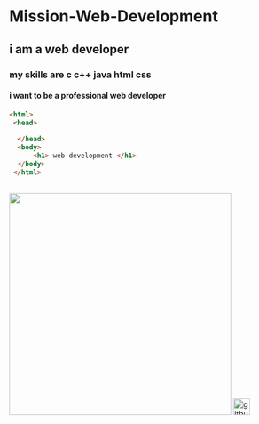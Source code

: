 # Mission-Web-Development
## i am a web developer
### my skills are c c++ java html css
#### i want to be a professional web developer

~~~html
<html>
 <head>
  
  </head>
  <body>
      <h1> web development </h1>
  </body>
 </html>
 
~~~

<img width="400" src="https://media3.giphy.com/media/qgQUggAC3Pfv687qPC/giphy.gif">
<img src='https://cdn.jsdelivr.net/npm/simple-icons@3.0.1/icons/github.svg' alt='github' height='30'>
 

